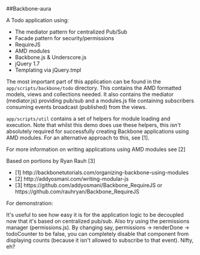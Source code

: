 ##Backbone-aura

A Todo application using:

<ul>
<li>The mediator pattern for centralized Pub/Sub</li>
<li>Facade pattern for security/permissions</li>
<li>RequireJS</li>
<li>AMD modules</li>
<li>Backbone.js & Underscore.js</li>
<li>jQuery 1.7</li>
<li>Templating via jQuery.tmpl</li>
</ul>

The most important part of this application can be found in the <code>app/scripts/backbone/todo</code> directory. This contains the AMD formatted models, views and collections needed. It also contains the mediator (mediator.js) providing pub/sub and a modules.js file containing subscribers consuming events broadcast (published) from the views.

<code>app/scripts/util</code> contains a set of helpers for module loading and execution. Note that whilst this demo does use these helpers, this *isn't* absolutely required for successfully creating Backbone applications using AMD modules. For an alternative approach to this, see [1].

For more information on writing applications using AMD modules see [2]

Based on portions by Ryan Rauh [3]

<ul>
<li>[1] http://backbonetutorials.com/organizing-backbone-using-modules</li>
<li>[2] http://addyosmani.com/writing-modular-js</li>
<li>[3] https://github.com/addyosmani/Backbone_RequireJS or https://github.com/rauhryan/Backbone_RequireJS</li>
</ul>

For demonstration:

It's useful to see how easy it is for the application logic to be decoupled now that it's based on centralized pub/sub. Also try using the permissions manager (permissions.js). By changing say, permissions -> renderDone -> todoCounter to be false, you can completely disable that component from displaying counts (because it isn't allowed to subscribe to that event). Nifty, eh?